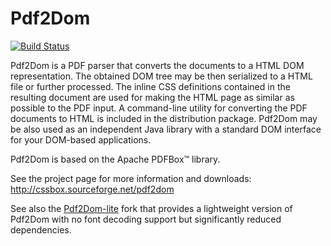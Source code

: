 Pdf2Dom
=======

[![Build Status](https://travis-ci.org/radkovo/Pdf2Dom.png)](https://travis-ci.org/radkovo/Pdf2Dom)

Pdf2Dom is a PDF parser that converts the documents to a HTML DOM representation. The obtained DOM tree may be then
serialized to a HTML file or further processed. The inline CSS definitions contained in the resulting document are
used for making the HTML page as similar as possible to the PDF input. A command-line utility for converting the PDF
documents to HTML is included in the distribution package. Pdf2Dom may be also used as an independent Java library
with a standard DOM interface for your DOM-based applications. 

Pdf2Dom is based on the Apache PDFBox™ library.

See the project page for more information and downloads:
http://cssbox.sourceforge.net/pdf2dom

See also the [Pdf2Dom-lite](https://github.com/radkovo/Pdf2Dom-lite) fork that provides a lightweight version 
of Pdf2Dom with no font decoding support but significantly reduced dependencies.
